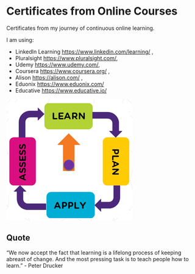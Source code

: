 # Certificates from Online Courses
Certificates from my journey of continuous online learning.

I am using:
* LinkedIn Learning https://www.linkedin.com/learning/ ,
* Pluralsight https://www.pluralsight.com/, 
* Udemy https://www.udemy.com/, 
* Coursera https://www.coursera.org/ ,
* Alison https://alison.com/ ,
* Eduonix https://www.eduonix.com/
* Educative https://www.educative.io/

![continuous learning](Learning.png)

## Quote ##
“We now accept the fact that learning is a lifelong process of keeping abreast of change. And the most pressing task is to teach people how to learn.” -  Peter Drucker


